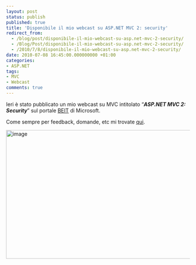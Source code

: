 ```yaml
---
layout: post
status: publish
published: true
title: 'Disponibile il mio webcast su ASP.NET MVC 2: security'
redirect_from: 
  - /blog/post/disponibile-il-mio-webcast-su-asp.net-mvc-2-security/
  - /Blog/Post/disponibile-il-mio-webcast-su-asp.net-mvc-2-security/
  - /2010/7/8/disponibile-il-mio-webcast-su-asp.net-mvc-2-security/
date: 2010-07-08 16:45:00.000000000 +01:00
categories:
- ASP.NET
tags:
- MVC
- Webcast
comments: true
---
```

<p>
	Ieri &egrave; stato pubblicato un mio webcast su MVC intitolato &ldquo;<strong><em>ASP.NET MVC 2: Security</em></strong>&rdquo; sul portale <a href="http://www.microsoft.com/italy/beit/Default.aspx">BEIT</a> di Microsoft.</p>
<p>
	Come sempre per feedback, domande, etc mi trovate <a href="http://tostring.it/Contacts">qui</a>.</p>
<p>
	<a href="http://www.microsoft.com/italy/beit/Generic.aspx?video=ec69a15a-27ba-432c-8445-a698731c7825" rel="nofollow" target="_blank" title="Webcast ASP.NET MVC 2: security"><img alt="image" border="0" class="wlDisabledImage" height="352" src="http://tostring.it/UserFiles/imperugo/image_3.png" style="border-bottom: 0px; border-left: 0px; display: inline; border-top: 0px; border-right: 0px" title="image" width="565" /></a></p>

